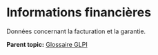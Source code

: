 Informations financières
========================

Données concernant la facturation et la garantie.

**Parent topic:** [Glossaire GLPI](../../glpi/glossary.html)
